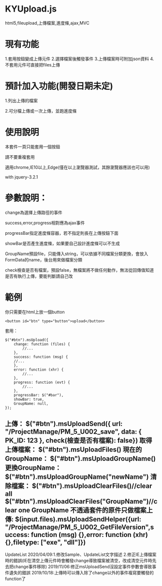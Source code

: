 # KYUpload.js
html5,fileupload,上傳檔案,進度條,ajax,MVC

# 現有功能
1.套用按鈕變成上傳元件
2.選擇檔案後觸發事件
3.上傳檔案時可附加json資料
4.不套用元件可直接把files上傳

# 預計加入功能(開發日期未定)
1.列出上傳的檔案

2.可分檔上傳或一次上傳，並跑進度條

# 使用說明
本套件一頁只能套用一個按鈕

請不要重複套用

適用chrome,IE10以上,Edge(僅在以上瀏覽器測試，其餘瀏覽器應該也可以用)

with jquery-3.2.1

# 參數說明：
change為選擇上傳路徑的事件

success,error,progress相對應為ajax事件

progressBar指定進度條容器，若不指定則長在上傳按鈕下面

showBar是否產生進度條，如果要自己設計進度條可以不生成

GroupName預設file，只能傳入string，可以依據不同檔案分類更換，會放入FormData的name，後台用來做檔案分類

check檢查是否有檔案，預設false，無檔案將不做任何動作，無法從回傳值知道是否有執行上傳，要能判斷請自己改

# 範例
你只需要在html上放一個button

    <button id="btn" type="button">upload</button>

套用：
    
    $("#btn").msUpload({
    	change: function (files) {
    		//...
    	},
    	success: function (msg) {
		//...
    	},
    	error: function (xhr) {
    		//...
    	},
    	progress: function (evt) {
    		//...
    	},
    	progressBar: $("#bar"),
    	showBar: true,
    	GroupName: null,
    });
上傳：
$("#btn").msUploadSend({ url: "/ProjectManage/PM_5_U002_save", data: { PK_ID: 123 }, check(檢查是否有檔案): false})
取得上傳檔案：
$("#btn").msUploadFiles()
現在的GroupName：
$("#btn").msUploadGroupName()
更換GroupName：
$("#btn").msUploadGroupName("newName")
清除檔案：
$("#btn").msUploadClearFiles()//clear all
$("#btn").msUploadClearFiles("GroupName")//clear one GroupName
不透過套件的原件只做檔案上傳:
$(input.files).msUploadSendHelper({url: "/ProjectManage/PM_5_U002_GetFileVersion",success: function (msg) {},error: function (xhr) {},filetype: ["exe", "dll"]})
------------------------------------------------------------------------------------------------
UpdateList
2020/04/09:1.修改Sample、UpdateList文字描述 2.修正IE上傳檔案時的錯誤(IE在清空上傳元件時會觸發change導致檔案被清空，改成清空元件時先去把change事件移除)
2019/11/06:修正msUploadSend沒設定事件參數會導致事件遺失的錯誤
2019/10/18:上傳時可以傳入除了change以外的事件複寫要觸發的function了
